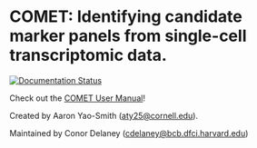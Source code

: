# COMET: Identifying candidate marker panels from single-cell transcriptomic data.
[![Documentation Status](https://readthedocs.org/projects/hgmd/badge/?version=latest)](https://hgmd.readthedocs.io/en/latest/?badge=latest)

Check out the [COMET User Manual](https://hgmd.readthedocs.io/en/latest/)!


Created by Aaron Yao-Smith (aty25@cornell.edu).

Maintained by Conor Delaney (cdelaney@bcb.dfci.harvard.edu)
